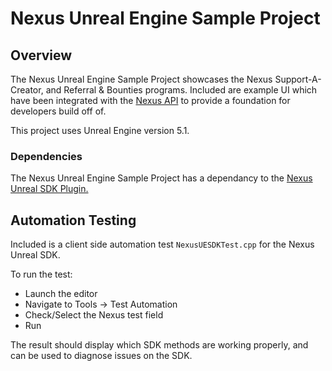 # Nexus Unreal Engine Sample Project

## Overview
The Nexus Unreal Engine Sample Project showcases the Nexus Support-A-Creator, and Referral & Bounties programs. Included are example UI which have been integrated with the [Nexus API](https://docs.nexus.gg/reference/rest-api/api-reference) to provide a foundation for developers build off of. 

This project uses Unreal Engine version 5.1.

### Dependencies
The Nexus Unreal Engine Sample Project has a dependancy to the [Nexus Unreal SDK Plugin.](https://github.com/bluequest/nexus-unreal-sdk)

## Automation Testing
Included is a client side automation test ```NexusUESDKTest.cpp``` for the Nexus Unreal SDK.

To run the test:
* Launch the editor
* Navigate to Tools -> Test Automation
* Check/Select the Nexus test field
* Run

The result should display which SDK methods are working properly, and can be used to diagnose issues on the SDK. 
